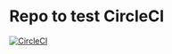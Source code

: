 # Repo to test CircleCI

[![CircleCI](https://circleci.com/gh/stevenmburns/circleci-test.svg?style=svg)](https://circleci.com/gh/stevenmburns/circleci-test)
